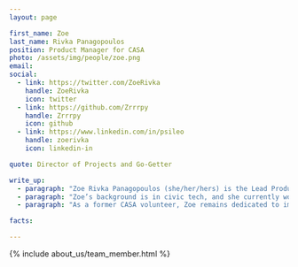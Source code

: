 ```yaml
---
layout: page

first_name: Zoe
last_name: Rivka Panagopoulos
position: Product Manager for CASA
photo: /assets/img/people/zoe.png
email: 
social:
  - link: https://twitter.com/ZoeRivka
    handle: ZoeRivka
    icon: twitter
  - link: https://github.com/Zrrrpy
    handle: Zrrrpy
    icon: github
  - link: https://www.linkedin.com/in/psileo
    handle: zoerivka
    icon: linkedin-in

quote: Director of Projects and Go-Getter

write_up:
  - paragraph: "Zoe Rivka Panagopoulos (she/her/hers) is the Lead Product Manager on the CASA project. Along with her fearless lead developers, Zoe helped build CASA Volunteer Tracking from the ground up in six months and released the first version in September 2020. CASA Volunteer Tracking helps CASA volunteers across the country log their time spent with youth in the foster care system, and serves as a management tool for staff supervisors overseeing volunteer activity. The application is currently being piloted by CASA / Prince George’s County in Maryland. As the Lead PM, Zoe works closely with stakeholders to assess needs and ideate short and long term solutions. She is the point person for all business oriented questions and decisions from open source contributors, and ensures that the platform is positioned for successful multitenancy use down the road. Other responsibilities include: epic and story writing, backlog refinement, quality assurance, release planning, and developing customer facing instructional content."
  - paragraph: "Zoe’s background is in civic tech, and she currently works as a digital consultant in the nonprofit space. She’s worked for large petition platforms such as Change.org, and small, innovative startups such as Brigade (now a part of Countable). Zoe believes that technology has the potential to inspire, empower, and advance society when it serves (and is built by) the people who use it, instead of those who fund, create, and attempt to control it. "
  - paragraph: "As a former CASA volunteer, Zoe remains dedicated to improving the lives of youth in the foster care system across America. One day, she hopes to serve as a foster or adoptive parent herself. In the meantime, she keeps herself busy as a foster parent to senior dogs."

facts:

---
```



{% include about_us/team_member.html %}
